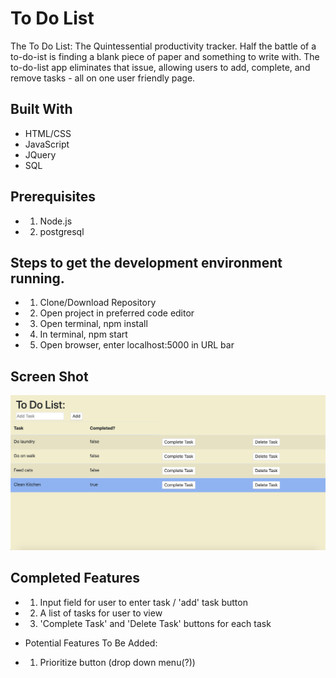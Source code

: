 # To Do List 
The To Do List: The Quintessential productivity tracker. Half the battle of a to-do-ist is finding a blank piece of paper and something to write with. The to-do-list app eliminates that issue, allowing users to add, complete, and remove tasks - all on one user friendly page. 

## Built With
- HTML/CSS
- JavaScript 
- JQuery
- SQL 

## Prerequisites
- 1) Node.js
- 2) postgresql 

## Steps to get the development environment running.
- 1) Clone/Download Repository 
- 2) Open project in preferred code editor
- 3) Open terminal, npm install 
- 4) In terminal, npm start 
- 5) Open browser, enter localhost:5000 in URL bar

## Screen Shot
![screenshot](server/public/images/screenshot2.png)

## Completed Features
- 1) Input field for user to enter task / 'add' task button 
- 2) A list of tasks for user to view
- 3) 'Complete Task' and 'Delete Task' buttons for each task

- Potential Features To Be Added: 
- 1) Prioritize button (drop down menu(?)) 